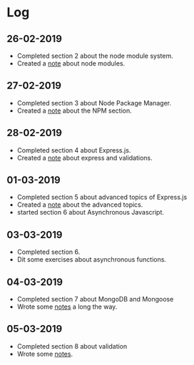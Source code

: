 # Log

## 26-02-2019

- Completed section 2 about the node module system.
- Created a [note](notes/module-system.md) about node modules.

## 27-02-2019

- Completed section 3 about Node Package Manager.
- Created a [note](notes/node-package-manager.md) about the NPM section.

## 28-02-2019

- Completed section 4 about Express.js.
- Created a [note](notes/express-notes.md) about express and validations.

## 01-03-2019

- Completed section 5 about advanced topics of Express.js
- Created a [note](notes/express-advanced-topics.md) about the advanced topics.
- started section 6 about Asynchronous Javascript.

## 03-03-2019

- Completed section 6.
- Dit some exercises about asynchronous functions.

## 04-03-2019

- Completed section 7 about MongoDB and Mongoose
- Wrote some [notes](notes/working-with-mongodb.md) a long the way.

## 05-03-2019

- Completed section 8 about validation
- Wrote some [notes](notes/data-validation.md).

